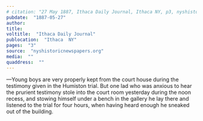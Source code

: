 ```yaml
---
# citation: "27 May 1887, Ithaca Daily Journal, Ithaca NY, p3, nyshistoricnewspapers.org."
pubdate:  "1887-05-27"
author: 
title: 
voltitle:  "Ithaca Daily Journal"
publocation:  "Ithaca  NY"
pages:  "3"
source:  "nyshistoricnewspapers.org"
media:  ""
quaddress:  ""
---
```

—Young boys are very properly kept from the court house during the testimony given in the Humiston trial. But one lad who was anxious to hear the prurient testimony stole into the court room yesterday during the noon recess, and stowing himself under a bench in the gallery he lay there and listened to the trial for four hours, when having heard enough he sneaked out of the building.

